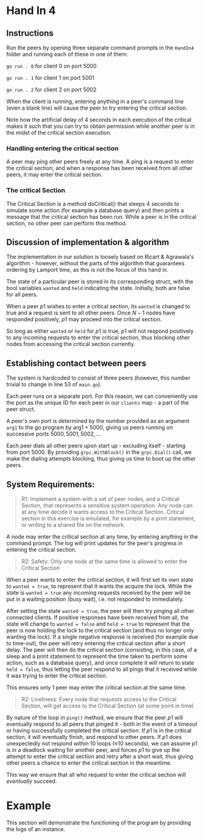 # Hand In 4

## Instructions

Run the peers by opening three separate command prompts in the `HandIn4` folder and running each of these in one of them:

`go run . 0` for client 0 on port 5000

`go run . 1` for client 1 on port 5001

`go run . 2` for client 2 on port 5002

When the client is running, entering anything in a peer's command line (even a blank line) will cause the peer to try entering the critical section. 

Note how the artificial delay of 4 seconds in each execution of the critical makes it such that you can try to obtain permission while another peer is in the midst of the critical section execution.

### Handling entering the critical section

A peer may ping other peers freely at any time. A ping is a request to enter the critical section, and when a response has been received from all other peers, it may enter the critical section. 

### The critical Section

The Critical Section is a method doCritical() that sleeps 4 seconds to simulate some action (for example a database query) and then prints a message that the critical section has been run. While a peer is in the critical section, no other peer can perform this method. 

## Discussion of implementation & algorithm

The implementation in our solution is loosely based on Ricart & Agrawala's algorithm - however, without the parts of the algorithm that guarantees ordering by Lamport time, as this is not the focus of this hand in. 

The state of a particular peer is stored in its corresponding struct, with the bool variables `wanted` and `held` indicating the state. Initially, both are false for all peers.  

When a peer $p1$ wishes to enter a critical section, its `wanted` is changed to true and a request is sent to all other peers. Once $N-1$ nodes have responded positively, $p1$ may proceed into the critical section. 

So long as either `wanted` or `held` for $p1$ is true, $p1$ will not respond positively to any incoming requests to enter the critical section, thus blocking other nodes from accessing the critical section currently.  

## Establishing contact between peers

The system is hardcoded to consist of three peers (however, this number trivial to change in line 53 of `main.go`). 

Each peer runs on a separate port. For this reason, we can conveniently use the port as the unique ID for each peer in our `clients` map - a part of the peer struct. 

A peer's own port is determined by the number provided as an argument `arg1` to the go program by $\text{arg1}+5000$, giving us peers running on successive ports $5000, 5001, 5002, ...$

Each peer dials all other peers upon start up - excluding itself - starting from port $5000$. By providing `grpc.WithBlock()` in the `grpc.Dial()` call, we make the dialing attempts blocking, thus giving us time to boot up the other peers.

## System Requirements:

> R1: Implement a system with a set of peer nodes, and a Critical Section, that represents a sensitive system operation. Any node can at any time decide it wants access to the Critical Section. Critical section in this exercise is emulated, for example by a print statement, or writing to a shared file on the network.

A node may enter the critical section at any time, by entering anything in the command prompt. The log will print updates for the peer's progress in entering the critical section.

> R2: Safety: Only one node at the same time is allowed to enter the Critical Section

When a peer wants to enter the critical section, it will first set its own state to `wanted = true`, to represent that it wants the acquire the lock. While the state is `wanted = true` any incoming requests received by the peer will be put in a waiting position (busy wait), i.e. not responded to immediately. 

After setting the state `wanted = true`, the peer will then try pinging all other connected clients. 
If positive responses have been received from all, the state will change to `wanted = false` and `held = true` to represent that the peer is now holding the lock to the critical section (and thus no longer only wanting the lock).
If a single negative response is received (for example due to time-out), the peer will retry entering the critical section after a short delay.
The peer will then do the critical section (consisting, in this case, of a sleep and a print statement to represent the time taken to perform some action, such as a database query), and once complete it will return to state `held = false`, thus letting the peer respond to all pings that it received while it was trying to enter the critical section.

This ensures only 1 peer may enter the critical section at the same time.

>  R2: Liveliness: Every node that requests access to the Critical Section, will get access to the Critical Section (at some point in time)

By nature of the loop in `ping()` method, we ensure that the peer $p1$ will eventually respond to all peers that pinged it - both in the event of a timeout or having successfully completed the critical section.
If $p1$ is in the critical section, it will eventually finish, and respond to other peers. If $p1$ does unexpectedly not respond within 10 loops (≈10 seconds), we can assume $p1$ is in a deadlock waiting for another peer, and forces $p1$ to give up the attempt to enter the critical section and retry after a short wait, thus giving other peers a chance to enter the critical section in the meantime.

This way we ensure that all who request to enter the critical section will *eventually* succeed.

# Example

This section will demonstrate the functioning of the program by providing the logs of an instance.   